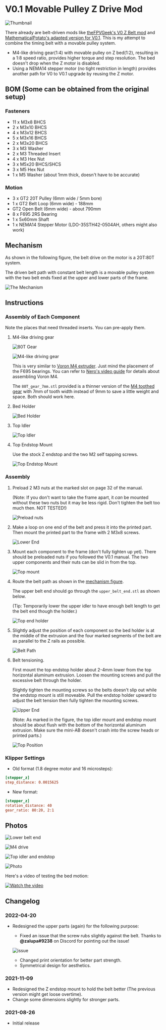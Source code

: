 # V0.1 Movable Pulley Z Drive Mod

![Thumbnail](Images/Img.png)

There already are belt-driven mods like [theFPVGeek's V0 Z Belt mod](https://github.com/theFPVgeek/VoronUsers/tree/master/printer_mods/theFPVgeek/v0-zbelt-mod) and [MathematicalPotato's adapted version for V0.1](https://github.com/VoronDesign/VoronUsers/tree/master/printer_mods/MathematicalPotato/v0.1_belted_z_drive). This is my attempt to combine the timing belt with a movable pulley system.

- M4-like driving gear(1:4) with movable pulley on Z bed(1:2), resulting in a 1:8 speed ratio, provides higher torque and step resolution. The bed doesn't drop when the Z motor is disabled.
- Using a NEMA14 stepper motor (no tight restriction in length) provides another path for V0 to V0.1 upgrade by reusing the Z motor.

## BOM (Some can be obtained from the original setup)

### Fasteners

- 11 x M3x8 BHCS
- 2 x M3x10 BHCS
- 4 x M3x12 BHCS
- 5 x M3x16 BHCS
- 2 x M3x20 BHCS
- 3 x M3 Washer
- 2 x M3 Threaded Insert
- 4 x M3 Hex Nut
- 3 x M5x20 BHCS/SHCS
- 3 x M5 Hex Nut
- 1 x M5 Washer (about 1mm thick, doesn't have to be accurate)

### Motion

- 3 x GT2 20T Pulley (6mm wide / 5mm bore)
- 1 x GT2 Belt Loop (6mm wide) - 188mm
- GT2 Open Belt (6mm wide) - about 790mm
- 8 x F695 2RS Bearing
- 1 x 5x60mm Shaft
- 1 x NEMA14 Stepper Motor (LDO-35STH42-0504AH, others might also work)

## Mechanism

As shown in the following figure, the belt drive on the motor is a 20T:80T system.

The driven belt path with constant belt length is a movable pulley system with the two belt ends
fixed at the upper and lower parts of the frame.

![The Mechanism](./Images/Mechanism.png)

## Instructions

### Assembly of Each Component

Note the places that need threaded inserts. You can pre-apply them.

1. M4-like driving gear

   ![80T Gear](./Images/M4_80T_Gear.png)

   ![M4-like driving gear](./Images/M4.png)

   This is very similar to [Voron M4 extruder](https://vorondesign.com/voron_m4). Just mind the placement of the F695 bearings. You can refer to [Nero's video guide](https://www.youtube.com/watch?v=oTCxGellCQk) for details about assembling Voron M4.

   The `80T_gear_7mm.stl` provided is a thinner version of the [M4 toothed gear](https://github.com/VoronDesign/Mobius-Extruder/blob/master/STLs/%5Ba%5D_80t_gear.stl) with 7mm of tooth width instead of 9mm to save a little weight and space. Both should work here.

1. Bed Holder

   ![Bed Holder](./Images/Bed_Holder.png)

1. Top Idler

   ![Top Idler](./Images/Top_Idler.png)

1. Top Endstop Mount

   Use the stock Z endstop and the two M2 self tapping screws.

   ![Top Endstop Mount](./Images/Top_Endstop.png)

### Assembly

1. Preload 2 M3 nuts at the marked slot on page 32 of the manual.

   (Note: If you don't want to take the frame apart, it *can* be mounted without these two nuts but it may be less rigid. Don't tighten the belt too much then. NOT TESTED!)

   ![Preload nuts](./Images/Preload_Nuts.png)

2. Make a loop on one end of the belt and press it into the printed part. Then mount the printed part to the frame with 2 M3x8 screws.

   ![Lower End](./Images/Lower_End.png)

3. Mount each component to the frame (don't fully tighten up yet). There should be preloaded nuts if you followed the V0.1 manual. The two upper components and their nuts can be slid in from the top.

   ![Top mount](./Images/Top.png)

4. Route the belt path as shown in the [mechanism figure](#mechanism).

   The upper belt end should go through the `upper_belt_end.stl` as shown below.

   (Tip: Temporarily lower the upper idler to have enough belt length to get the belt end though the holder.)

   ![Top end holder](./Images/Top_Belt_End_Path.png)

5. Slightly adjust the position of each component so the bed holder is at the middle of the extrusion and the four marked segments of the belt are as parallel to the Z rails as possible.

   ![Belt Path](./Images/Belt_Path.png)

6. Belt tensioning.

   First mount the top endstop holder about 2-4mm lower from the top horizontal aluminum extrusion. Loosen the mounting screws and pull the excessive belt through the holder.

   Slightly tighten the mounting screws so the belts doesn't slip out while the endstop mount is still moveable. Pull the endstop holder upward to adjust the belt tension then fully tighten the mounting screws.

   ![Upper End](./Images/Top_Belt_End.png)

   (Note: As marked in the figure, the top idler mount and endstop mount should be about flush with the bottom of the horizontal aluminum extrusion. Make sure the mini-AB doesn't crash into the screw heads or printed parts.)

   ![Top Position](./Images/Top_Position.png)

### Klipper Settings

- Old format (1.8 degree motor and 16 microsteps):

```ini
[stepper_z]
step_distance: 0.0015625
```

- New format:

```ini
[stepper_z]
rotation_distance: 40
gear_ratio: 80:20, 2:1
```

## Photos

![Lower belt end](Images/img1.jpg)

![M4 drive](Images/img2.jpg)

![Top idler and endstop](Images/img3.jpg)

![Photo](Images/img4.jpg)

Here's a video of testing the bed motion:

[![Watch the video](https://img.youtube.com/vi/kQ-t7eGuI5I/maxresdefault.jpg)](https://youtu.be/kQ-t7eGuI5I)

## Changelog

### 2022-04-20

- Redesigned the upper parts (again) for the following purpose:
  - Fixed an issue that the screw rubs slightly against the belt. Thanks to **@zalupa#9238** on Discord for pointing out the issue!

  ![issue](Images/fixed_issue.png)
  - Changed print orientation for better part strength.
  - Symmetrical design for aesthetics.

### 2021-11-09

- Redesigned the Z endstop mount to hold the belt better (The previous version might get loose overtime).
- Change some dimensions slightly for stronger parts.

### 2021-08-26

- Initial release
